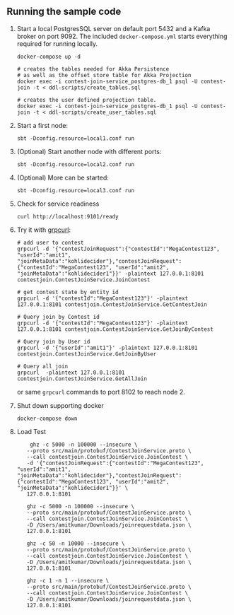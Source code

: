 ## Running the sample code

1. Start a local PostgresSQL server on default port 5432 and a Kafka broker on port 9092. The included `docker-compose.yml` starts everything required for running locally.

    ```shell
    docker-compose up -d

    # creates the tables needed for Akka Persistence
    # as well as the offset store table for Akka Projection
    docker exec -i contest-join-service_postgres-db_1 psql -U contest-join -t < ddl-scripts/create_tables.sql
    
    # creates the user defined projection table.
    docker exec -i contest-join-service_postgres-db_1 psql -U contest-join -t < ddl-scripts/create_user_tables.sql
    ```

2. Start a first node:

    ```shell
    sbt -Dconfig.resource=local1.conf run
    ```

3. (Optional) Start another node with different ports:

    ```shell
    sbt -Dconfig.resource=local2.conf run
    ```

4. (Optional) More can be started:

    ```shell
    sbt -Dconfig.resource=local3.conf run
    ```

5. Check for service readiness

    ```shell
    curl http://localhost:9101/ready
    ```

6. Try it with [grpcurl](https://github.com/fullstorydev/grpcurl):

    ```shell
    # add user to contest
   grpcurl -d '{"contestJoinRequest":{"contestId":"MegaContest123", "userId":"amit1", "joinMetaData":"kohlidecider"},"contestJoinRequest":{"contestId":"MegaContest123", "userId":"amit2", "joinMetaData":"kohlidecider1"}}' -plaintext 127.0.0.1:8101 contestjoin.ContestJoinService.JoinContest
   
   # get contest state by entity id
   grpcurl -d '{"contestId":"MegaContest123"}' -plaintext 127.0.0.1:8101 contestjoin.ContestJoinService.GetContestJoin
   
   # Query join by Contest id
   grpcurl -d '{"contestId":"MegaContest123"}' -plaintext 127.0.0.1:8101 contestjoin.ContestJoinService.GetJoinByContest
   
   # Query join by User id
   grpcurl -d '{"userId":"amit1"}' -plaintext 127.0.0.1:8101 contestjoin.ContestJoinService.GetJoinByUser
   
   # Query all join
   grpcurl  -plaintext 127.0.0.1:8101 contestjoin.ContestJoinService.GetAllJoin
    ```

    or same `grpcurl` commands to port 8102 to reach node 2.

7. Shut down supporting docker

    ```shell
    docker-compose down
    ```
   
8. Load Test
   ```shell
       ghz -c 5000 -n 100000 --insecure \
      --proto src/main/protobuf/ContestJoinService.proto \
      --call contestjoin.ContestJoinService.JoinContest \
      -d '{"contestJoinRequest":{"contestId":"MegaContest123", "userId":"amit1", "joinMetaData":"kohlidecider"},"contestJoinRequest":{"contestId":"MegaContest123", "userId":"amit2", "joinMetaData":"kohlidecider1"}}' \
      127.0.0.1:8101
      
      ghz -c 5000 -n 100000 --insecure \
      --proto src/main/protobuf/ContestJoinService.proto \
      --call contestjoin.ContestJoinService.JoinContest \
      -D /Users/amitkumar/Downloads/joinrequestdata.json \
      127.0.0.1:8101
      
      ghz -c 50 -n 10000 --insecure \
      --proto src/main/protobuf/ContestJoinService.proto \
      --call contestjoin.ContestJoinService.JoinContest \
      -D /Users/amitkumar/Downloads/joinrequestdata.json \
      127.0.0.1:8101
      
      ghz -c 1 -n 1 --insecure \
      --proto src/main/protobuf/ContestJoinService.proto \
      --call contestjoin.ContestJoinService.JoinContest \
      -D /Users/amitkumar/Downloads/joinrequestdata.json \
      127.0.0.1:8101
    ```